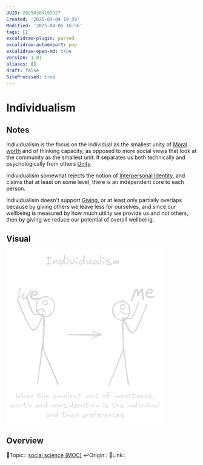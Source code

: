```yaml
---
UUID: 20250304193927
Created: '2025-03-04 19:39'
Modified: '2025-04-05 16:56'
tags: []
excalidraw-plugin: parsed
excalidraw-autoexport: png
excalidraw-open-md: true
Version: 1.01
aliases: []
draft: false
SiteProcssed: true
---
```


# Individualism

## Notes

Individualism is the focus on the individual as the smallest unity of [Moral worth](/notes/moral-worth.md) and of thinking capacity, as opposed to more social views that look at the community as the smallest unit. It separates us both technically and psychologically from others [Unity](/notes/unity.md)

Individualism somewhat rejects the notion of [Interpersonal Identity](/notes/interpersonal-identity.md), and claims that at least on some level, there is an independent core to each person.

Individualism doesn't support [Giving](/notes/giving.md), or at least only partially overlaps because by giving others we leave less for ourselves, and since our wellbeing is measured by how much utility we provide us and not others, then by giving we reduce our potential of overall wellbeing.

## Visual

![Individualism.webp](/notes/individualism.webp)
## Overview
🔼Topic:: [social science (MOC)](/mocs/social-science-moc.md)
↩️Origin::
🔗Link::

